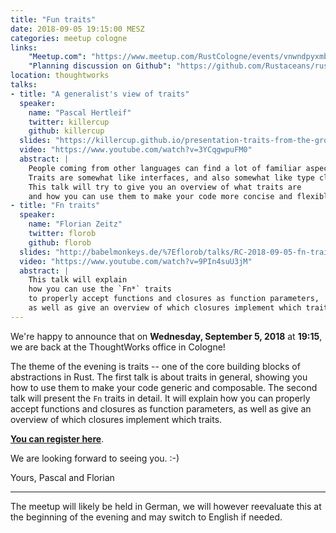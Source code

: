 ```yaml
---
title: "Fun traits"
date: 2018-09-05 19:15:00 MESZ
categories: meetup cologne
links:
    "Meetup.com": "https://www.meetup.com/RustCologne/events/vnwndpyxmbhb/"
    "Planning discussion on Github": "https://github.com/Rustaceans/rust-cologne/issues/60"
location: thoughtworks
talks:
- title: "A generalist's view of traits"
  speaker:
    name: "Pascal Hertleif"
    twitter: killercup
    github: killercup
  slides: "https://killercup.github.io/presentation-traits-from-the-ground-up/index.html"
  video: "https://www.youtube.com/watch?v=3YCqgwpuFM0"
  abstract: |
    People coming from other languages can find a lot of familiar aspects in Rust's traits:
    Traits are somewhat like interfaces, and also somewhat like type classes, and also like… classes?
    This talk will try to give you an overview of what traits are
    and how you can use them to make your code more concise and flexible.
- title: "Fn traits"
  speaker:
    name: "Florian Zeitz"
    twitter: florob
    github: florob
  slides: "http://babelmonkeys.de/%7Eflorob/talks/RC-2018-09-05-fn-traits.pdf"
  video: "https://www.youtube.com/watch?v=9PIn4suU3jM"
  abstract: |
    This talk will explain
    how you can use the `Fn*` traits
    to properly accept functions and closures as function parameters,
    as well as give an overview of which closures implement which traits.
---
```

We're happy to announce that on **Wednesday, September 5, 2018** at **19:15**, we are back at the ThoughtWorks office in Cologne!

The theme of the evening is traits
-- one of the core building blocks of abstractions in Rust.
The first talk is about traits in general, showing you how to use them to make your code generic and composable.
The second talk will present the `Fn` traits in detail.
It will explain how you can properly accept functions and closures as function parameters,
as well as give an overview of which closures implement which traits.

**[You can register here](https://www.meetup.com/RustCologne/events/vnwndpyxmbhb/)**.

We are looking forward to seeing you. :-)

Yours,
Pascal and Florian

- - -

The meetup will likely be held in German, we will however reevaluate this at the beginning of the evening and may switch to English if needed.